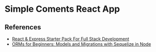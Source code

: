 # Simple Coments React App

## References

* [React & Express Starter Pack For Full Stack Development](https://www.youtube.com/watch?v=v0t42xBIYIs)
* [ORMs for Beginners: Models and Migrations with Sequelize in Node](https://www.duringthedrive.com/2017/05/06/models-migrations-sequelize-node/)



